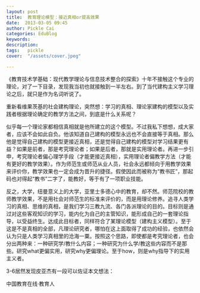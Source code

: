 ```yaml
---
layout: post  
title:  教育理论模型：接近真相or提高效果  
date:  2013-03-05 09:45  
author: Pickle Cai  
categories: EduBlog  
keywords: 
description:   
tags:	pickle   
cover:  "/assets/cover.jpeg"  

---  
```

    
《教育技术学基础：现代教学理论与信息技术整合的探索》十年不接触这个专业的理论，对了一下目录，发现我当初也就接触到一半左右。到了当代建构主义学习理论之后，就只是作为名词听说了。

重新看维果茨基的社会建构理论，突然想：学习的真相、理论家建构的模型以及实践者根据理论确定的教学方法之间，到底是什么关系呢？

似乎每一个理论家都相信真相就是他所建立的这个模型。不过我私下想想，成大家者，应该不会如此自负。他该知道自己建构的模型永远也不会直接等于真相。那么他是觉得自己建构的模型更接近真相，还是觉得自己建构的模型对学习结果更有益？如果是前者，那是考究理论者；如果是后者，那就是实用理论者。再进一步引申，考究理论者偏心理学手段（才能更接近真相），实用理论者偏教学方法（才能有更好的教学效果）。作为师范生或师范从业人员，社会永远都倾向于用教学效果来评价你，教学效果也一定会成为晋升的捷径。假使因此而被称为“教书匠”，那起码也对得起“教书”二字了，能教好，等于有了一项职业技能。

反之，大学，纽曼意义上的大学，亚里士多德心中的教育，却不然。师范院校的教师教学效果，不是用社会对师范生的标准来评价的，而是用理论修养。追寻人类学习的真相、思维的真相，是我们学习三教九流、各门各派理论的目的。目标则是通过对这些客观知识的学习，能内化为自己的主管知识，能形成自己的一套理论指导，以受益终生。达成此目标者，同样符合了某理论模型（建构主义模型）。至于这是不是真相的全部，凡理论研究者，哪怕在这上面取得了成功的经验，也依然会认为只是人类学习真相里的沧海一粟。按照这个思路，即使都是考究理论者，也会分出两种来：一种研究学/教什么内容；一种研究为什么学/教这些内容而不是那些。研究what更偏实用，研究why更偏理论。至于how，则是why指导下的实用主义者。

3-6居然发现皮亚杰有一段可以佐证本文想法：

												 



		    
 中国教育在线·教育人

